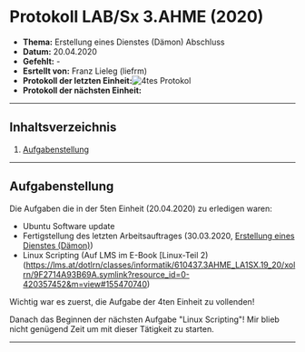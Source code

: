 # Protokoll LAB/Sx 3.AHME (2020)

* **Thema:** Erstellung eines Dienstes (Dämon) Abschluss 
* **Datum:** 20.04.2020
* **Gefehlt:** -
* **Esrtellt von:** Franz Lieleg (liefrm)
* **Protokoll der letzten Einheit:**![4tes Protokol]()
* **Protokoll der nächsten Einheit:**

------------------------------------------------------------------------------------------------------------------------
## Inhaltsverzeichnis 

1) [Aufgabenstellung](#aufgabenstellung)


---------------------------------------------------------------------------------------------------------------------------
## Aufgabenstellung

Die Aufgaben die in der 5ten Einheit (20.04.2020) zu erledigen waren:

   * Ubuntu Software update
   * Fertigstellung des letzten Arbeitsauftrages (30.03.2020, [Erstellung eines Dienstes (Dämon)](https://github.com/HTLMechatronics/m17-3ahme-la1-sx/blob/liefrm17/SxLab%20Protokolle/protokoll-4_liefrm17_2020-3-30.md))
   * Linux Scripting (Auf LMS im E-Book [Linux-Teil 2)(https://lms.at/dotlrn/classes/informatik/610437.3AHME_LA1SX.19_20/xolrn/9F2714A93B69A.symlink?resource_id=0-420357452&m=view#155470740)

Wichtig war es zuerst, die Aufgabe der 4ten Einheit zu vollenden!

Danach das Beginnen der nächsten Aufgabe "Linux Scripting"! Mir blieb nicht genügend Zeit um mit dieser Tätigkeit zu starten.

------------------------------------------------------------------------------------------------------------------------------------
